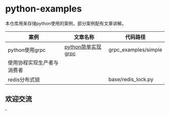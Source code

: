 # python-examples

本仓库用来存储python使用的案例，部分案例配有文章讲解。

| 案例            | 文章名称 | 代码路径               |
|---------------|-------------------------------------------------------------|--------------------|
| python使用grpc  | [python简单实现grpc](https://www.zhengwenfeng.com/pages/f9d78c/)  | grpc_examples/simple |
| 使用协程实现生产者与消费者 |              |                    |
| redis分布式锁|  | base/redis_lock.py |


## 欢迎交流

<img src="https://gcore.jsdelivr.net/gh/tenqaz/BLOG-CDN@main/微信公众号.png" style="zoom:33%;" />

